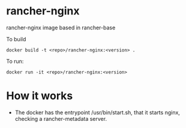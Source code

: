 rancher-nginx
=============

rancher-nginx image based in rancher-base

To build

```
docker build -t <repo>/rancher-nginx:<version> .
```

To run:

```
docker run -it <repo>/rancher-nginx:<version> 
```

# How it works

* The docker has the entrypoint /usr/bin/start.sh, that it starts nginx, checking a rancher-metadata server. 
